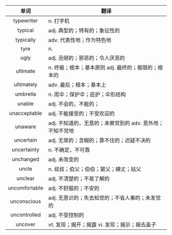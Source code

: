 |单词|翻译  |
|:--:|--| 
|	typewriter  		|		n. 打字机	|		
|	typical  		|		adj. 典型的；特有的；象征性的	|		
|	typically  		|		adv. 代表性地；作为特色地	|		
|	tyre  		|		n. 	|		
|	ugly  		|		adj. 丑陋的；邪恶的；令人厌恶的	|		
|	ultimate  		|		n. 终极；根本；基本原则 adj. 最终的；极限的；根本的	|		
|	ultimately  		|		adv. 最后；根本；基本上	|		
|	umbrella  		|		n. 雨伞；保护伞；庇护；伞形结构	|		
|	unable  		|		adj. 不会的，不能的；	|		
|	unacceptable  		|		adj. 不能接受的；不受欢迎的	|		
|	unaware  		|		adj. 不知道的，无意的；未察觉到的 adv. 意外地；不知不觉地	|		
|	uncertain  		|		adj. 无常的；含糊的；靠不住的；迟疑不决的	|		
|	uncertainty  		|		n. 不确定，不可靠	|		
|	unchanged  		|		adj. 未改变的	|		
|	uncle  		|		n. 叔叔；伯父；伯伯；舅父；姨丈；姑父	|		
|	unclear  		|		adj. 不清楚的；不易了解的	|		
|	uncomfortable  		|		adj. 不舒服的；不安的	|		
|	unconscious  		|		adj. 无意识的；失去知觉的；不省人事的；未发觉的	|		
|	uncontrolled  		|		adj. 不受控制的	|		
|	uncover  		|		vt. 发现；揭开；揭露 vi. 发现；揭示；揭去盖子	|		
